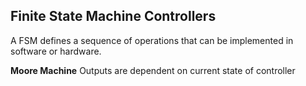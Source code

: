 ## **Finite State Machine Controllers**
A FSM defines a sequence of operations that can be implemented in software or hardware. 

**Moore Machine** Outputs are dependent on current state of controller
